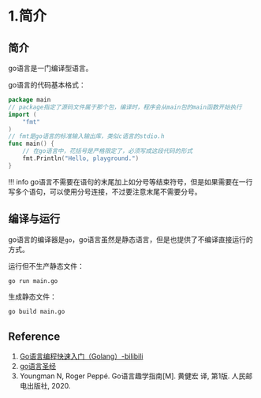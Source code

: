 # 1.简介

## 简介

go语言是一门编译型语言。  

go语言的代码基本格式：  
```go
package main
// package指定了源码文件属于那个包，编译时，程序会从main包的main函数开始执行
import (
    "fmt"
)
// fmt是go语言的标准输入输出库，类似c语言的stdio.h
func main() {
    // 在go语言中，花括号是严格限定了，必须写成这段代码的形式
    fmt.Println("Hello, playground.")
}
```

!!! info
    go语言不需要在语句的末尾加上如分号等结束符号，但是如果需要在一行写多个语句，可以使用分号连接，不过要注意末尾不需要分号。

## 编译与运行

go语言的编译器是`go`，go语言虽然是静态语言，但是也提供了不编译直接运行的方式。  

运行但不生产静态文件：  
```bash
go run main.go
```

生成静态文件：  
```bash
go build main.go
```

## Reference

1. [Go语言编程快速入门（Golang）-bilibili](https://www.bilibili.com/video/BV1fD4y1m7TD)
2. [go语言圣经](https://gopl-zh.github.io/index.html)
3. Youngman N, Roger Peppé. Go语言趣学指南[M]. 黄健宏 译, 第1版. 人民邮电出版社, 2020.
